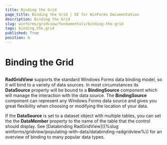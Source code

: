 ```yaml
---
title: Binding the Grid
page_title: Binding the Grid | UI for WinForms Documentation
description: Binding the Grid
slug: winforms/gridview/fundamentals/binding-the-grid
tags: binding,the,grid
published: True
position: 6
---
```


# Binding the Grid

## 

 __RadGridView__ supports the standard Windows Forms data binding model, so it will bind to a variety of data sources. In most circumstances its __DataSource__ property will be bound to a __BindingSource__ component which will manage the interaction with the data source. The __BindingSource__ component can represent any Windows Forms data source and gives you great flexibility when choosing or modifying the location of your data.


If the __DataSource__ is set to a dataset object with multiple tables, you can set the the __DataMember__ property to the name of the table that the control should display. See [Databinding RadGridView]({%slug winforms/gridview/populating-with-data/databinding-radgridview%}) for an overview of binding to many popular data types.
